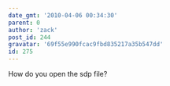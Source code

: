 ```yaml
---
date_gmt: '2010-04-06 00:34:30'
parent: 0
author: 'zack'
post_id: 244
gravatar: '69f55e990fcac9fbd835217a35b547dd'
id: 275
---
```


How do you open the sdp file?